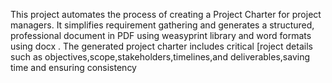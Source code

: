This project automates the process of creating a Project Charter for project managers. 
It simplifies requirement gathering and generates a structured, professional document in PDF using weasyprint library and word formats using docx .
The generated project charter includes critical [roject details such as objectives,scope,stakeholders,timelines,and deliverables,saving time and ensuring consistency
